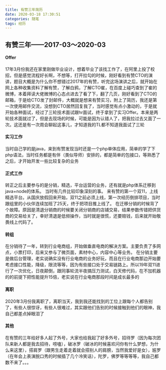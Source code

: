 ```yaml
---
title: 有赞三年简历
date: 2020-03-18 17:30:51
categories: 随笔
tags: 经历
---
```

## 有赞三年——2017-03～2020-03
#### Offer
17年3月份我还在家里刚做毕业设计，想着毕业了该找工作了，在阿里上投了校招，但是感觉流程好长啊，不想等，打开拉勾的时候<!--more-->，刚好看到有赞CTO的演讲，题目大概是为什么你不想错过2017年的有赞，听完这场演讲之后，就开始在网上各种收集资料了解有赞，了解白鸦，了解CTO崔，在百度上碰巧查到了崔的微博，本着拜读大佬微博的心态点进去了看了下，翻了几页，刚好看到了CTO的邮箱，于是给CTO发了封邮件，大概就是想来有赞实习，附上了简历，我还是第一次使用邮件交流，没想到CTO居然回复我了，当时感觉有点小激动的，于是就开始各种面试，经过了三轮技术面试跟hr面试，终于拿到了实习Offer。本来是两轮技术面就过了，但是去现场的时候，可能是因为认错人了，把我拉过去又面了一次。这还是有一次周会聊起这事儿，才知道我的TL都不知道我面试了三轮
#### 实习工作
当时自己学的是java，来到有赞发现当时还是一个php单体应用，简单的学了下php语法，当时任务都是有伴（类似导师）安排的，都是简单的包接口，等熟悉了之后，才开始开发一些比较复杂的业务
#### 正式工作
转正之后主要参与的是分销，精选，平台运营的业务，还有就是php体系迁移到java+node的体系。
当时有几件比较印象深刻的事。
来有赞的第一个双11，上线精选平台。从国庆放假回来开始，双11之前必须上线，第一次经历倒排项目，当时跟组里的小伙伴连续加班了25天，终于把项目推上线了。
在迁移分销的时候背了个故障。原因是清退分销商的时候要关闭分销商的店铺交易，结果参数传错把供货商的交易给关了，幸好清退是低频操作，当时就是很慌，还要赔钱，后来就开始敬畏线上代码了。
#### 转组
在分销待了一年，转到行业电商组，开始做垂直电商的解决方案。主要负责了多网点，小票打印，后来又参与了微页面，素材中心，内容中心等业务。
在分销主要是做后台管理，老实说确实没有行业电商的业务好玩，而且在行业电商那边开始要考虑接口性能，降级，限流等等，因为有些接口处于交易链路上。所以19年双11进行了一次优化，日夜颠倒，跟同事轮流半夜搞压力测试，白天修代码，在不加机器的的前提下把性能提升15倍，老实说在行业电商那段时间是成长最多的
#### 离职
2020年3月份我离职了，离职当天，我到我还能找到的工位上跟每个人都告别了，有些人很惊讶，有些人很难过，其实跟他们告别的时候接触到他们的眼神，我自己都差点掉眼泪了
#### 其他
在有赞的三年给好多人起了外号，大家也给我起了好多外号，招待罗（因为每次团队来新人都是我去招待，唠嗑），破冰罗（破冰的时候喜欢问你有什么梦想，为什么来这里），搭肩罗（跟男生走着走着就会搭别人的肩膀，当然我爱好是女），尴罗（在年会上表演脱口秀的时候插了几个冷笑话），陀罗，佛罗等等等等，我自己都数不来了。。。
